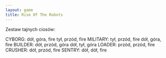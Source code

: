 ```yaml
---
layout: game
title: Rise Of The Robots
---
```


Zestaw tajnych ciosów:

CYBORG: 	dół, góra, fire
		tył, przód, fire
MILITARY: 	tył, przód, fire
          		dół, góra, fire
BUILDER: 	dół, przód, góra
          		dół, tył, góra
LOADER: 	przód, przód, fire
CRUSHER: 	dół, przód, fire
SENTRY: 		dół, dół, fire
